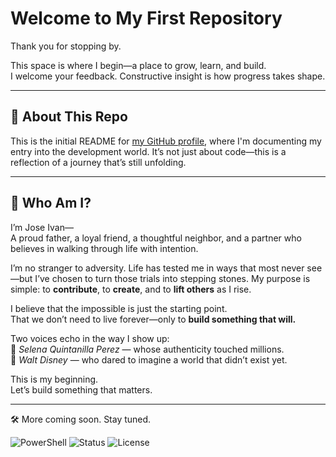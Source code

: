 # Welcome to My First Repository

Thank you for stopping by.

This space is where I begin—a place to grow, learn, and build.  
I welcome your feedback. Constructive insight is how progress takes shape.

---

## 🔗 About This Repo

This is the initial README for [my GitHub profile](https://github.com/JoseIvanHernandez), where I'm documenting my entry into the development world. It’s not just about code—this is a reflection of a journey that’s still unfolding.

---

## 👤 Who Am I?

I’m Jose Ivan—  
A proud father, a loyal friend, a thoughtful neighbor, and a partner who believes in walking through life with intention.

I’m no stranger to adversity. Life has tested me in ways that most never see—but I’ve chosen to turn those trials into stepping stones. My purpose is simple: to **contribute**, to **create**, and to **lift others** as I rise.

I believe that the impossible is just the starting point.  
That we don’t need to live forever—only to **build something that will.**

Two voices echo in the way I show up:  
🎤 *Selena Quintanilla Perez* — whose authenticity touched millions.  
🎨 *Walt Disney* — who dared to imagine a world that didn’t exist yet.

This is my beginning.  
Let’s build something that matters.

---

🛠️ More coming soon. Stay tuned.

![PowerShell](https://img.shields.io/badge/shell-PowerShell-blue.svg)
![Status](https://img.shields.io/badge/status-alpha-lightgrey.svg)
![License](https://img.shields.io/github/license/JoseIvanHernandez/thought-loop-orchestrator)

